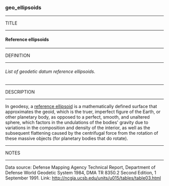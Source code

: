 ### geo_ellipsoids



------
TITLE

------

#### Reference ellipsoids



------
DEFINITION

------

###### List of geodetic datum reference ellipsoids.



------
DESCRIPTION

------

In geodesy, a [reference ellipsoid](https://en.wikipedia.org/wiki/Reference_ellipsoid) is a mathematically defined surface that approximates the geoid, which is the truer, imperfect figure of the Earth, or other planetary body, as opposed to a perfect, smooth, and unaltered sphere, which factors in the undulations of the bodies' gravity due to variations in the composition and density of the interior, as well as the subsequent flattening caused by the centrifugal force from the rotation of these massive objects (for planetary bodies that do rotate).



------
NOTES

------

Data source: Defense Mapping Agency Technical Report, Department of Defense World Geodetic System 1984, DMA TR 8350.2 Second Edition, 1 September 1991. Link: http://ncgia.ucsb.edu/units/u015/tables/table03.html